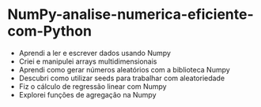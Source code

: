 # NumPy-analise-numerica-eficiente-com-Python

- Aprendi a ler e escrever dados usando Numpy
- Criei e manipulei arrays multidimensionais
- Aprendi como gerar números aleatórios com a biblioteca Numpy
- Descubri como utilizar seeds para trabalhar com aleatoriedade
- Fiz o cálculo de regressão linear com Numpy
- Explorei funções de agregação na Numpy
